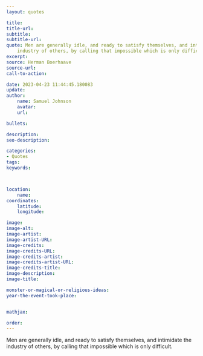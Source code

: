 ```yaml
---
layout: quotes

title:
title-url:
subtitle:
subtitle-url:
quote: Men are generally idle, and ready to satisfy themselves, and intimidate the
    industry of others, by calling that impossible which is only difficult.
excerpt:
source: Herman Boerhaave
source-url:
call-to-action:

date: 2023-04-23 11:44:45.180083
update:
author:
    name: Samuel Johnson
    avatar:
    url:

bullets:

description:
seo-description:

categories:
- Quotes
tags:
keywords:



location:
    name:
coordinates:
    latitude:
    longitude:

image:
image-alt:
image-artist:
image-artist-URL:
image-credits:
image-credits-URL:
image-credits-artist:
image-credits-artist-URL:
image-credits-title:
image-description:
image-title:

monster-or-magical-or-religious-ideas:
year-the-event-took-place:


mathjax:

order:
---
```

Men are generally idle, and ready to satisfy themselves, and intimidate the  industry of others, by calling that impossible which is only difficult.